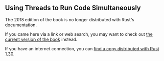 ## Using Threads to Run Code Simultaneously

The 2018 edition of the book is no longer distributed with Rust's documentation.

If you came here via a link or web search, you may want to check out [the current
version of the book](../ch16-01-threads.md) instead.

If you have an internet connection, you can [find a copy distributed with
Rust
1.30](https://doc.rust-lang.org/1.30.0/book/2018-edition/ch16-01-threads.html).